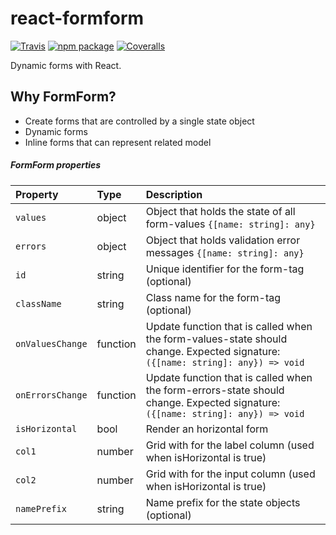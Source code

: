 # react-formform

[![Travis][build-badge]][build]
[![npm package][npm-badge]][npm]
[![Coveralls][coveralls-badge]][coveralls]

Dynamic forms with React.

## Why FormForm?

- Create forms that are controlled by a single state object
- Dynamic forms
- Inline forms that can represent related model

##### FormForm properties

| Property | Type | Description
:---|:---|:---
| `values` | object | Object that holds the state of all form-values `{[name: string]: any}` |
| `errors` | object | Object that holds validation error messages `{[name: string]: any}` |
| `id` | string | Unique identifier for the form-tag (optional) |
| `className` | string | Class name for the form-tag (optional) |
| `onValuesChange` | function | Update function that is called when the form-values-state should change. Expected signature: `({[name: string]: any}) => void` |
| `onErrorsChange` | function | Update function that is called when the form-errors-state should change. Expected signature: `({[name: string]: any}) => void` |
| `isHorizontal` | bool | Render an horizontal form |
| `col1` | number | Grid with for the label column (used when isHorizontal is true) |
| `col2` | number | Grid with for the input column (used when isHorizontal is true) |
| `namePrefix` | string | Name prefix for the state objects (optional) |


[build-badge]: https://img.shields.io/travis/user/repo/master.png?style=flat-square
[build]: https://travis-ci.org/user/repo

[npm-badge]: https://img.shields.io/npm/v/npm-package.png?style=flat-square
[npm]: https://www.npmjs.org/package/npm-package

[coveralls-badge]: https://img.shields.io/coveralls/user/repo/master.png?style=flat-square
[coveralls]: https://coveralls.io/github/user/repo
